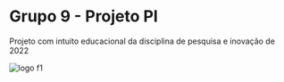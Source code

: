 # Grupo 9 - Projeto PI
Projeto com intuito educacional da disciplina de pesquisa e inovação de 2022

![logo f1](https://user-images.githubusercontent.com/79462325/165628483-e910c6f8-11d4-41b7-b0e6-ff399b72186f.png)
